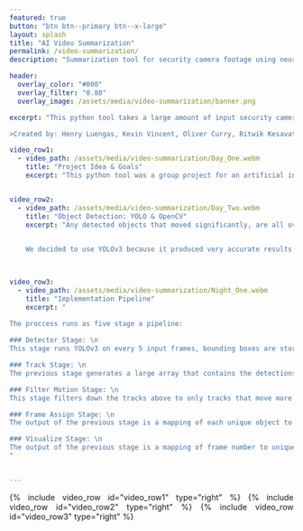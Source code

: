 ```yaml
---
featured: true
button: "btn btn--primary btn--x-large"
layout: splash
title: "AI Video Summarization"
permalink: /video-summarization/
description: "Summarization tool for security camera footage using neural network object detection"

header:
  overlay_color: "#000"
  overlay_filter: "0.80"
  overlay_image: /assets/media/video-summarization/banner.png

excerpt: "This python tool takes a large amount of input security camera footage and outputs a dramatically shortened version where relevant are events are overlayed simultaneously.

>Created by: Henry Luengas, Kevin Vincent, Oliver Curry, Ritwik Kesavath, and Christopher Creber"

video_row1:
  - video_path: /assets/media/video-summarization/Day_One.webm
    title: "Project Idea & Goals"
    excerpt: "This python tool was a group project for an artificial intelligence course; its inspiration came from the comercial product called [*BriefCam*](https://www.briefcam.com/). The goal of the project was to improve the experience of reviewing security camera footage. Security cameras generally either produce continuous footage, or a set of shorter clips containing significant motion, or detected objects. The system we produced can improve the review experience of either of these types of inputs. It works by taking any number of footage clips and combining them into a single clip of the same length. The following examples come from my inexpensive front door camera, representing an incresingly common use case. These three one-minute summarizations are combinations of all the one-minute clips containing motion over two daily periods and one night-time period."


video_row2:
  - video_path: /assets/media/video-summarization/Day_Two.webm
    title: "Object Detection: YOLO & OpenCV"
    excerpt: "Any detected objects that moved significantly, are all overlayed in the summary clip so that the viewer recieves a highly condensed version of all the clips. People, vehicles, and about 90 other classes of objects can be detected using the YOLO object detection network that was pre-trained on the COCO dataset. Without a GPU for image detection, the tool was only able to process footage at a \"real-time\" rate while processing every fifth frame of video, making it only useful to the extent that computer time is less valuable than a human's. However, when paired with a powerful GPU or other specific neural network optimized hardware, the tool would be a legitimate timesaver for reviewing critical security camera footage.
    

    We decided to use YOLOv3 because it produced very accurate results for the type of objects we cared about, namely people and vehicles, using poor quality cheap security camera footage. One unfortunate result of this is we did not recieve the valuable and difficult experience of training our own neural network. Most other groups focused on this aspect, whereas the majority of our project involved manipulating and tracking image data. This was mostly done using OpenCV, an open source computer vision and image proccessing library." 

    

video_row3:
  - video_path: /assets/media/video-summarization/Night_One.webm
    title: "Implementation Pipeline"
    excerpt: "

The proccess runs as five stage a pipeline: 
    
### Detector Stage: \n
This stage runs YOLOv3 on every 5 input frames, bounding boxes are stored for detections with confidence levels over 30%. This bounding box data is serialized into a file so that future stages can be processed without having to re-run the detector. 

### Track Stage: \n
The previous stage generates a large array that contains the detections for many frames of the input video. The track stage passes this information into an open source object tracker. This object tracker computes and interpolates \"tracks\". Tracks are made up of unique objects and their respective paths through the frames in which they appear.

### Filter Motion Stage: \n
This stage filters down the tracks above to only tracks that move more than a certain threshold. This keeps static detected objects out of the final summarization.

### Frame Assign Stage: \n
The output of the previous stage is a mapping of each unique object to the frames in which it appears and its location. In order to visualize the output we need the opposite mapping. That is, given a frame number, we need the unique objects and their bounding boxes. This step computes that mapping.

### Visualize Stage: \n
The output of the previous stage is a mapping of frame number to unique, moving objects in the frame and their positions. This stage reads in the video files and draws bounding boxes onto each frame in which we have identified objects then writes them to the output video file.
"


---
```


<div style="text-align: justify">

{% include video_row id="video_row1" type="right" %}
{% include video_row id="video_row2" type="right" %}
{% include video_row id="video_row3" type="right" %}

</div>